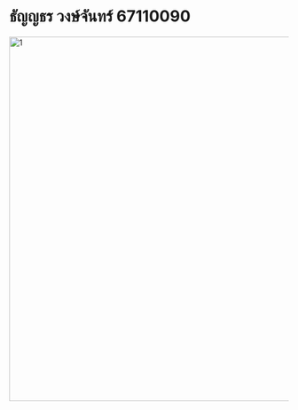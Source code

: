 ﻿# ธัญญธร วงษ์จันทร์ 67110090

 
<img width="1392" height="657" alt="1" src="https://github.com/user-attachments/assets/b3948559-233c-4fa5-8a64-9e91bfff402a" />

